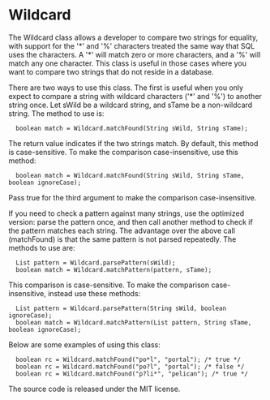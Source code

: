 # Wildcard
The Wildcard class allows a developer to compare two strings for equality, with support for the '\*' and '%' characters treated the same way that SQL uses the characters. A '\*' will match zero or more characters, and a '%' will match any one character. This class is useful in those cases where you want to compare two strings that do not reside in a database.

There are two ways to use this class. The first is useful when you only expect to compare a string with wildcard characters ('\*' and '%') to another string once. Let sWild be a wildcard string, and sTame be a non-wildcard string. The method to use is:

```
  boolean match = Wildcard.matchFound(String sWild, String sTame);
```

The return value indicates if the two strings match. By default, this method is case-sensitive. To make the comparison case-insensitive, use this method:

```
  boolean match = Wildcard.matchFound(String sWild, String sTame, boolean ignoreCase);
```

Pass true for the third argument to make the comparison case-insensitive.

If you need to check a pattern against many strings, use the optimized version: parse the pattern once, and then call another method to check if the pattern matches each string. The advantage over the above call (matchFound) is that the same pattern is not parsed repeatedly. The methods to use are:

```
  List pattern = Wildcard.parsePattern(sWild);
  boolean match = Wildcard.matchPattern(pattern, sTame);
```

This comparison is case-sensitive. To make the comparison case-insensitive, instead use these methods:

```
  List pattern = Wildcard.parsePattern(String sWild, boolean ignoreCase);
  boolean match = Wildcard.matchPattern(List pattern, String sTame, boolean ignoreCase);
```

Below are some examples of using this class:

```
  boolean rc = Wildcard.matchFound("po*l", "portal"); /* true */
  boolean rc = Wildcard.matchFound("po?l", "portal"); /* false */
  boolean rc = Wildcard.matchFound("p?li*", "pelican"); /* true */
```

The source code is released under the MIT license.
